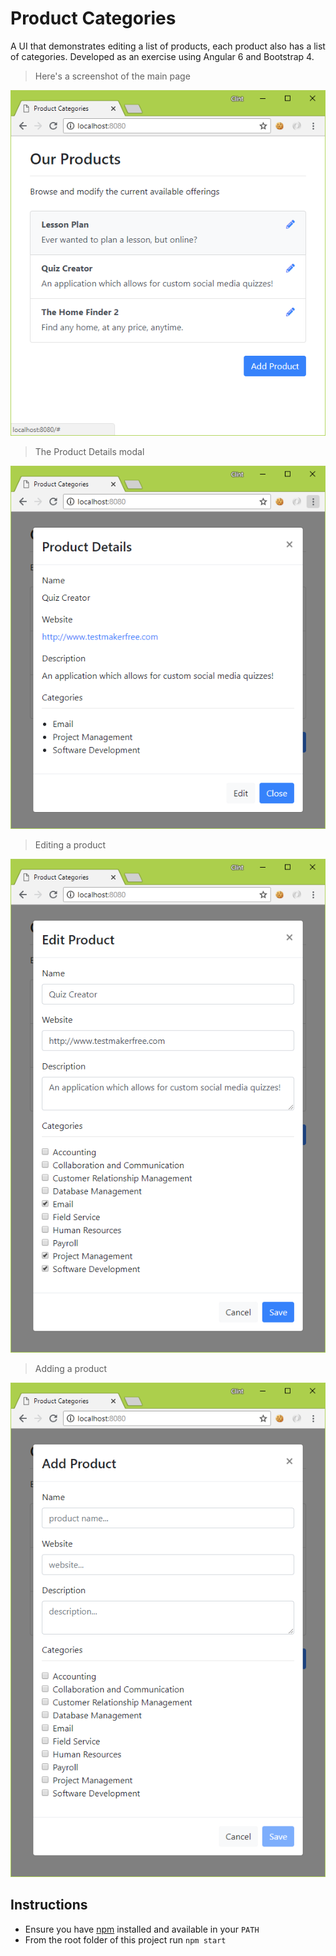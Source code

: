 # Product Categories

A UI that demonstrates editing a list of products, each product also has a list of categories. Developed as an exercise using Angular 6 and Bootstrap 4.

> Here's a screenshot of the main page

<p><img src="/src/assets/screenshots/1.png"/></p>

> The Product Details modal

<p><img src="/src/assets/screenshots/2.png"/></p>

> Editing a product

<p><img src="/src/assets/screenshots/3.png"/></p>

> Adding a product

<p><img src="/src/assets/screenshots/4.png"/></p>

## Instructions

* Ensure you have [npm](https://www.npmjs.com/) installed and available in your `PATH`
* From the root folder of this project run `npm start`

